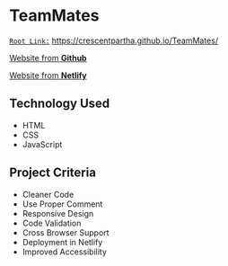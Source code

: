 # TeamMates

[`Root Link:`](https://crescentpartha.github.io/TeamMates/index.html) https://crescentpartha.github.io/TeamMates/

[Website from __Github__](https://crescentpartha.github.io/TeamMates/index.html "Live Server Hosted by Github")

[Website from **Netlify**](https://teammates.netlify.app/ "Live Server on Netlify")

## Technology Used

* HTML
* CSS
* JavaScript

## Project Criteria

* Cleaner Code
* Use Proper Comment
* Responsive Design
* Code Validation
* Cross Browser Support
* Deployment in Netlify
* Improved Accessibility


